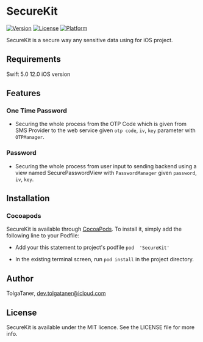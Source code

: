 # SecureKit

[![Version](https://img.shields.io/cocoapods/v/SecureKit.svg?style=flat)](https://cocoapods.org/pods/SecureKit)
[![License](https://img.shields.io/cocoapods/l/SecureKit.svg?style=flat)](https://cocoapods.org/pods/SecureKit)
[![Platform](https://img.shields.io/cocoapods/p/SecureKit.svg?style=flat)](https://cocoapods.org/pods/SecureKit)

SecureKit is a secure way any sensitive data using for iOS project.

## Requirements

Swift 5.0
12.0 iOS version

## Features

### One Time Password
- Securing the whole process from the OTP Code which is given from SMS Provider to the web service given `otp code`, `iv`, `key` parameter with `OTPManager`.

### Password
- Securing the whole process from user input to sending backend using a view named SecurePasswordView with `PasswordManager` given `password`, `iv`, `key`.

## Installation

### Cocoapods

SecureKit is available through [CocoaPods](https://cocoapods.org). To install
it, simply add the following line to your Podfile:


- Add your this statement to project's podfile ` pod  'SecureKit' `

- In the existing terminal screen, run `pod install` in the project directory.

## Author

TolgaTaner, dev.tolgataner@icloud.com

## License

SecureKit is available under the MIT licence. See the LICENSE file for more info.
    
